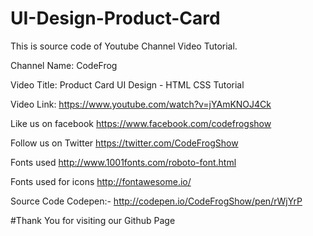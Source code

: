# UI-Design-Product-Card

This is source code of Youtube Channel Video Tutorial.

Channel Name: CodeFrog

Video Title: Product Card UI Design - HTML CSS Tutorial

Video Link: https://www.youtube.com/watch?v=jYAmKNOJ4Ck

Like us on facebook
https://www.facebook.com/codefrogshow

Follow us on Twitter
https://twitter.com/CodeFrogShow

Fonts used
http://www.1001fonts.com/roboto-font.html

Fonts used for icons
http://fontawesome.io/

Source Code 
Codepen:- http://codepen.io/CodeFrogShow/pen/rWjYrP

#Thank You for visiting our Github Page
